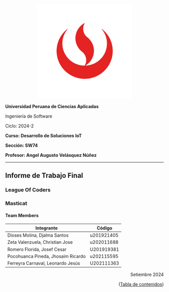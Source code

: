 <div align="center">
  <img src="https://github.com/League-of-Coders-UPC/upc-pre-202402-si572-sw74-Masticat-report/blob/main/Resources/images/UPC.png" alt="UPC">
</div>

**Universidad Peruana de Ciencias Aplicadas**

Ingeniería de Software

Ciclo: 2024-2

**Curso: Desarrollo de Soluciones IoT**

**Sección: SW74**

**Profesor: Angel Augusto Velásquez Núñez**

----
## Informe de Trabajo Final
### League Of Coders

### Masticat
#### Team Members 
| Integrante                  | Código         |
|---------------------------------|----------------|
| Dioses Molina, Djalma Santos      | u201921405     |
| Zeta Valenzuela, Christian Jose   | u202011688     |
| Romero Florida, Josef Cesar       | U201919381     |
| Pocohuanca Pineda, Jhosaim Ricardo| u202115595     |
| Ferreyra Carnaval, Leonardo Jesús | U202111363     |


<div align="right">Setiembre 2024</div>
<p align="right">(<a href="https://github.com/League-of-Coders-UPC/upc-pre-202402-si572-sw74-Masticat-report/blob/main/Tabla_de_Contenidos.md">Tabla de contenidos</a>)</p>